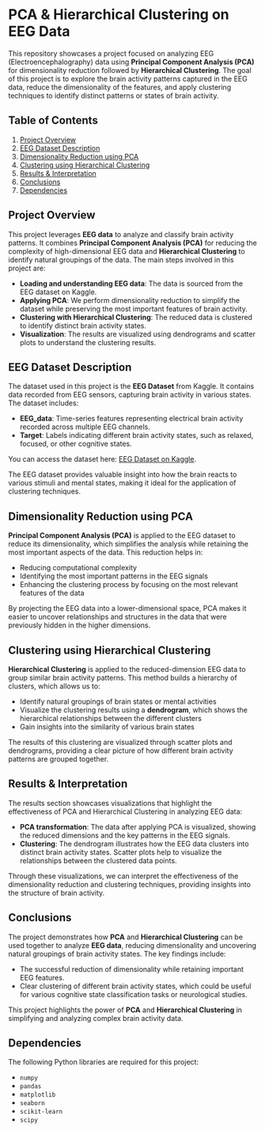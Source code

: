 # PCA & Hierarchical Clustering on EEG Data

This repository showcases a project focused on analyzing EEG (Electroencephalography) data using **Principal Component Analysis (PCA)** for dimensionality reduction followed by **Hierarchical Clustering**. The goal of this project is to explore the brain activity patterns captured in the EEG data, reduce the dimensionality of the features, and apply clustering techniques to identify distinct patterns or states of brain activity.

## Table of Contents
1. [Project Overview](#project-overview)
2. [EEG Dataset Description](#eeg-dataset-description)
3. [Dimensionality Reduction using PCA](#dimensionality-reduction-using-pca)
4. [Clustering using Hierarchical Clustering](#clustering-using-hierarchical-clustering)
5. [Results & Interpretation](#results--interpretation)
6. [Conclusions](#conclusions)
7. [Dependencies](#dependencies)

## Project Overview

This project leverages **EEG data** to analyze and classify brain activity patterns. It combines **Principal Component Analysis (PCA)** for reducing the complexity of high-dimensional EEG data and **Hierarchical Clustering** to identify natural groupings of the data. The main steps involved in this project are:

- **Loading and understanding EEG data**: The data is sourced from the EEG dataset on Kaggle.
- **Applying PCA**: We perform dimensionality reduction to simplify the dataset while preserving the most important features of brain activity.
- **Clustering with Hierarchical Clustering**: The reduced data is clustered to identify distinct brain activity states.
- **Visualization**: The results are visualized using dendrograms and scatter plots to understand the clustering results.

## EEG Dataset Description

The dataset used in this project is the **EEG Dataset** from Kaggle. It contains data recorded from EEG sensors, capturing brain activity in various states. The dataset includes:

- **EEG_data**: Time-series features representing electrical brain activity recorded across multiple EEG channels.
- **Target**: Labels indicating different brain activity states, such as relaxed, focused, or other cognitive states.

You can access the dataset here: [EEG Dataset on Kaggle](https://www.kaggle.com/datasets/samnikolas/eeg-dataset).

The EEG dataset provides valuable insight into how the brain reacts to various stimuli and mental states, making it ideal for the application of clustering techniques.

## Dimensionality Reduction using PCA

**Principal Component Analysis (PCA)** is applied to the EEG dataset to reduce its dimensionality, which simplifies the analysis while retaining the most important aspects of the data. This reduction helps in:

- Reducing computational complexity
- Identifying the most important patterns in the EEG signals
- Enhancing the clustering process by focusing on the most relevant features of the data

By projecting the EEG data into a lower-dimensional space, PCA makes it easier to uncover relationships and structures in the data that were previously hidden in the higher dimensions.

## Clustering using Hierarchical Clustering

**Hierarchical Clustering** is applied to the reduced-dimension EEG data to group similar brain activity patterns. This method builds a hierarchy of clusters, which allows us to:

- Identify natural groupings of brain states or mental activities
- Visualize the clustering results using a **dendrogram**, which shows the hierarchical relationships between the different clusters
- Gain insights into the similarity of various brain states

The results of this clustering are visualized through scatter plots and dendrograms, providing a clear picture of how different brain activity patterns are grouped together.

## Results & Interpretation

The results section showcases visualizations that highlight the effectiveness of PCA and Hierarchical Clustering in analyzing EEG data:

- **PCA transformation**: The data after applying PCA is visualized, showing the reduced dimensions and the key patterns in the EEG signals.
- **Clustering**: The dendrogram illustrates how the EEG data clusters into distinct brain activity states. Scatter plots help to visualize the relationships between the clustered data points.

Through these visualizations, we can interpret the effectiveness of the dimensionality reduction and clustering techniques, providing insights into the structure of brain activity.

## Conclusions

The project demonstrates how **PCA** and **Hierarchical Clustering** can be used together to analyze **EEG data**, reducing dimensionality and uncovering natural groupings of brain activity states. The key findings include:

- The successful reduction of dimensionality while retaining important EEG features.
- Clear clustering of different brain activity states, which could be useful for various cognitive state classification tasks or neurological studies.

This project highlights the power of **PCA** and **Hierarchical Clustering** in simplifying and analyzing complex brain activity data.

## Dependencies

The following Python libraries are required for this project:
- `numpy`
- `pandas`
- `matplotlib`
- `seaborn`
- `scikit-learn`
- `scipy`
